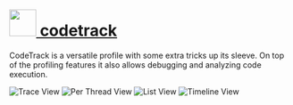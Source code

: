 # [<img src="http://cdn.rawgit.com/__REPLACE_YOUR_REPO__/master/icons/codetrack.png" height="48" width="48" /> codetrack](https://chocolatey.org/packages/codetrack)

CodeTrack is a versatile profile with some extra tricks up its sleeve. On top of the profiling features it also allows debugging and analyzing code execution.

![Trace View](https://cdn.rawgit.com/AdmiringWorm/chocolatey-packages/2749520dfe4a1f8fbe02b1513334f429211c84ce/automatic/codetrack/screenshots/trace.png)
![Per Thread View](https://cdn.rawgit.com/AdmiringWorm/chocolatey-packages/2749520dfe4a1f8fbe02b1513334f429211c84ce/automatic/codetrack/screenshots/per_thread.png)
![List View](https://cdn.rawgit.com/AdmiringWorm/chocolatey-packages/2749520dfe4a1f8fbe02b1513334f429211c84ce/automatic/codetrack/screenshots/list.png)
![Timeline View](https://cdn.rawgit.com/AdmiringWorm/chocolatey-packages/2749520dfe4a1f8fbe02b1513334f429211c84ce/automatic/codetrack/screenshots/timeline.png)
